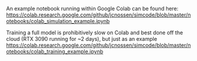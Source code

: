 
An example notebook running within Google Colab can be found here:
https://colab.research.google.com/github/jcnossen/simcode/blob/master/notebooks/colab_simulation_example.ipynb

Training a full model is prohibitively slow on Colab and best done off the cloud (RTX 3090 running for ~2 days), but just as an example
https://colab.research.google.com/github/jcnossen/simcode/blob/master/notebooks/colab_training_example.ipynb

